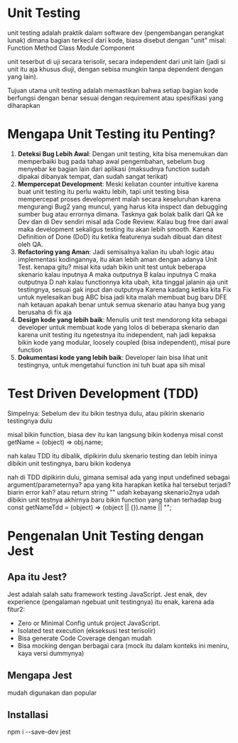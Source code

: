 # Unit Testing

unit testing adalah praktik dalam software dev (pengembangan perangkat lunak) dimana bagian terkecil dari kode, biasa disebut dengan "unit"
misal:
Function
Method
Class
Module
Component

unit teserbut di uji secara terisolir, secara independent dari unit lain (jadi si unit itu aja khusus diuji, dengan sebisa mungkin tanpa dependent dengan yang lain).

Tujuan utama unit testing adalah memastikan bahwa setiap bagian kode berfungsi dengan benar sesuai dengan requirement atau spesifikasi yang diharapkan

# Mengapa Unit Testing itu Penting?

1. **Deteksi Bug Lebih Awal**: Dengan unit testing, kita bisa menemukan dan memperbaiki bug pada tahap awal pengembahan, sebelum bug menyebar ke bagian lain dari aplikasi (maksudnya function sudah dipakai dibanyak tempat, dan sudah sangat terikat)
2. **Mempercepat Development**: Meski keliatan counter intuitive karena buat unit testing itu perlu waktu lebih, tapi
   unit testing bisa mempercepat proses development malah secara keseluruhan karena mengurangi Bug2 yang muncul, yang
   harus kita inspect dan debugging sumber bug atau errornya dimana. Tasknya gak bolak balik dari QA ke Dev dan di Dev sendiri misal ada Code Review. Kalau bug free dari awal maka development sekaligus testing itu akan lebih smooth.
   Karena Definition of Done (DoD) itu ketika featurenya sudah dibuat dan ditest oleh QA.
3. **Refactoring yang Aman**: Jadi semisalnya kalian itu ubah logic atau implementasi kodingannya, itu akan lebih aman dengan adanya Unit Test.
   kenapa gitu?
   misal kita udah bikin unit test untuk beberapa skenario
   kalau inputnya A maka outputnya B
   kalau inputnya C maka outputnya D
   nah kalau functionnya kita ubah, kita tinggal jalanin aja unit testingnya, sesuai gak input dan outputnya
   Karena kadang ketika kita Fix untuk nyelesaikan bug ABC bisa jadi kita malah membuat bug baru DFE
   nah ketauan apakah benar untuk semua skenario atau hanya bug yang berusaha di fix aja
4. **Design kode yang lebih baik**: Menulis unit test mendorong kita sebagai developer untuk membuat kode yang lolos di beberapa skenario dan karena unit testing itu ngetestnya itu independent, nah jadi kepaksa bikin kode yang modular, loosely coupled (bisa independent), misal pure function
5. **Dokumentasi kode yang lebih baik**: Developer lain bisa lihat unit testingnya, untuk mengetahui function ini tuh buat apa sih misal

# Test Driven Development (TDD)

Simpelnya: Sebelum dev itu bikin testnya dulu, atau pikirin skenario testingnya dulu

misal bikin function, biasa dev itu kan langsung bikin kodenya misal
const getName = (object) => obj.name;

nah kalau TDD itu dibalik, dipikirin dulu skenario testing dan lebih ininya dibikin unit testingnya, baru bikin kodenya

nah di TDD dipikirin dulu, gimana semisal ada yang input undefined sebagai argument/parameternya?
apa yang kita harapkan ketika hal tersebut terjadi? biarin error kah? atau return string ""
udah kebayang skenario2nya
udah dibikin unit testnya
akhirnya baru bikin function yang tahan terhadap bug
const getNameTdd = (object) => (object || {}).name || "";

# Pengenalan Unit Testing dengan Jest

## Apa itu Jest?

Jest adalah salah satu framework testing JavaScript.
Jest enak, dev experience (pengalaman ngebuat unit testingnya) itu enak, karena ada fitur2:

- Zero or Minimal Config untuk project JavaScript.
- Isolated test execution (ekseksusi test terisolir)
- Bisa generate Code Coverage dengan mudah
- Bisa mocking dengan berbagai cara (mock itu dalam konteks ini meniru, kaya versi dummynya)

## Mengapa Jest

mudah digunakan dan popular

## Installasi

npm i --save-dev jest


